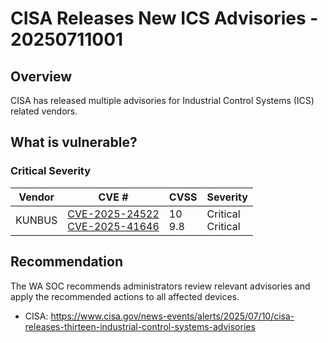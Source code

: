 # CISA Releases New ICS Advisories - 20250711001

## Overview

CISA has released multiple advisories for Industrial Control Systems (ICS) related vendors.

## What is vulnerable?

### Critical Severity

| Vendor | CVE # | CVSS | Severity |
| --- | --- | --- | --- |
| KUNBUS | [CVE-2025-24522](https://www.cve.org/CVERecord?id=CVE-2025-24522 "https://www.cve.org/CVERecord?id=CVE-2025-24522") <br> [CVE-2025-41646](https://www.cve.org/CVERecord?id=CVE-2025-41646 "https://www.cve.org/CVERecord?id=CVE-2025-41646") | 10 <br> 9.8 | Critical <br> Critical |

## Recommendation

The WA SOC recommends administrators review relevant advisories and apply the recommended actions to all affected devices.

- CISA: <https://www.cisa.gov/news-events/alerts/2025/07/10/cisa-releases-thirteen-industrial-control-systems-advisories>
